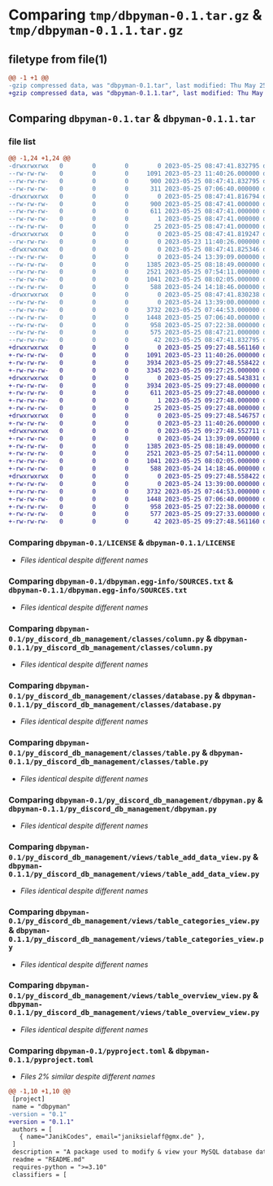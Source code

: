 # Comparing `tmp/dbpyman-0.1.tar.gz` & `tmp/dbpyman-0.1.1.tar.gz`

## filetype from file(1)

```diff
@@ -1 +1 @@
-gzip compressed data, was "dbpyman-0.1.tar", last modified: Thu May 25 08:47:41 2023, max compression
+gzip compressed data, was "dbpyman-0.1.1.tar", last modified: Thu May 25 09:27:48 2023, max compression
```

## Comparing `dbpyman-0.1.tar` & `dbpyman-0.1.1.tar`

### file list

```diff
@@ -1,24 +1,24 @@
-drwxrwxrwx   0        0        0        0 2023-05-25 08:47:41.832795 dbpyman-0.1/
--rw-rw-rw-   0        0        0     1091 2023-05-23 11:40:26.000000 dbpyman-0.1/LICENSE
--rw-rw-rw-   0        0        0      900 2023-05-25 08:47:41.832795 dbpyman-0.1/PKG-INFO
--rw-rw-rw-   0        0        0      311 2023-05-25 07:06:40.000000 dbpyman-0.1/README.md
-drwxrwxrwx   0        0        0        0 2023-05-25 08:47:41.816794 dbpyman-0.1/dbpyman.egg-info/
--rw-rw-rw-   0        0        0      900 2023-05-25 08:47:41.000000 dbpyman-0.1/dbpyman.egg-info/PKG-INFO
--rw-rw-rw-   0        0        0      611 2023-05-25 08:47:41.000000 dbpyman-0.1/dbpyman.egg-info/SOURCES.txt
--rw-rw-rw-   0        0        0        1 2023-05-25 08:47:41.000000 dbpyman-0.1/dbpyman.egg-info/dependency_links.txt
--rw-rw-rw-   0        0        0       25 2023-05-25 08:47:41.000000 dbpyman-0.1/dbpyman.egg-info/top_level.txt
-drwxrwxrwx   0        0        0        0 2023-05-25 08:47:41.819247 dbpyman-0.1/py_discord_db_management/
--rw-rw-rw-   0        0        0        0 2023-05-23 11:40:26.000000 dbpyman-0.1/py_discord_db_management/__init__.py
-drwxrwxrwx   0        0        0        0 2023-05-25 08:47:41.825346 dbpyman-0.1/py_discord_db_management/classes/
--rw-rw-rw-   0        0        0        0 2023-05-24 13:39:09.000000 dbpyman-0.1/py_discord_db_management/classes/__init__.py
--rw-rw-rw-   0        0        0     1385 2023-05-25 08:18:49.000000 dbpyman-0.1/py_discord_db_management/classes/column.py
--rw-rw-rw-   0        0        0     2521 2023-05-25 07:54:11.000000 dbpyman-0.1/py_discord_db_management/classes/database.py
--rw-rw-rw-   0        0        0     1041 2023-05-25 08:02:05.000000 dbpyman-0.1/py_discord_db_management/classes/table.py
--rw-rw-rw-   0        0        0      588 2023-05-24 14:18:46.000000 dbpyman-0.1/py_discord_db_management/dbpyman.py
-drwxrwxrwx   0        0        0        0 2023-05-25 08:47:41.830238 dbpyman-0.1/py_discord_db_management/views/
--rw-rw-rw-   0        0        0        0 2023-05-24 13:39:00.000000 dbpyman-0.1/py_discord_db_management/views/__init__.py
--rw-rw-rw-   0        0        0     3732 2023-05-25 07:44:53.000000 dbpyman-0.1/py_discord_db_management/views/table_add_data_view.py
--rw-rw-rw-   0        0        0     1448 2023-05-25 07:06:40.000000 dbpyman-0.1/py_discord_db_management/views/table_categories_view.py
--rw-rw-rw-   0        0        0      958 2023-05-25 07:22:38.000000 dbpyman-0.1/py_discord_db_management/views/table_overview_view.py
--rw-rw-rw-   0        0        0      575 2023-05-25 08:47:21.000000 dbpyman-0.1/pyproject.toml
--rw-rw-rw-   0        0        0       42 2023-05-25 08:47:41.832795 dbpyman-0.1/setup.cfg
+drwxrwxrwx   0        0        0        0 2023-05-25 09:27:48.561160 dbpyman-0.1.1/
+-rw-rw-rw-   0        0        0     1091 2023-05-23 11:40:26.000000 dbpyman-0.1.1/LICENSE
+-rw-rw-rw-   0        0        0     3934 2023-05-25 09:27:48.558422 dbpyman-0.1.1/PKG-INFO
+-rw-rw-rw-   0        0        0     3345 2023-05-25 09:27:25.000000 dbpyman-0.1.1/README.md
+drwxrwxrwx   0        0        0        0 2023-05-25 09:27:48.543831 dbpyman-0.1.1/dbpyman.egg-info/
+-rw-rw-rw-   0        0        0     3934 2023-05-25 09:27:48.000000 dbpyman-0.1.1/dbpyman.egg-info/PKG-INFO
+-rw-rw-rw-   0        0        0      611 2023-05-25 09:27:48.000000 dbpyman-0.1.1/dbpyman.egg-info/SOURCES.txt
+-rw-rw-rw-   0        0        0        1 2023-05-25 09:27:48.000000 dbpyman-0.1.1/dbpyman.egg-info/dependency_links.txt
+-rw-rw-rw-   0        0        0       25 2023-05-25 09:27:48.000000 dbpyman-0.1.1/dbpyman.egg-info/top_level.txt
+drwxrwxrwx   0        0        0        0 2023-05-25 09:27:48.546757 dbpyman-0.1.1/py_discord_db_management/
+-rw-rw-rw-   0        0        0        0 2023-05-23 11:40:26.000000 dbpyman-0.1.1/py_discord_db_management/__init__.py
+drwxrwxrwx   0        0        0        0 2023-05-25 09:27:48.552711 dbpyman-0.1.1/py_discord_db_management/classes/
+-rw-rw-rw-   0        0        0        0 2023-05-24 13:39:09.000000 dbpyman-0.1.1/py_discord_db_management/classes/__init__.py
+-rw-rw-rw-   0        0        0     1385 2023-05-25 08:18:49.000000 dbpyman-0.1.1/py_discord_db_management/classes/column.py
+-rw-rw-rw-   0        0        0     2521 2023-05-25 07:54:11.000000 dbpyman-0.1.1/py_discord_db_management/classes/database.py
+-rw-rw-rw-   0        0        0     1041 2023-05-25 08:02:05.000000 dbpyman-0.1.1/py_discord_db_management/classes/table.py
+-rw-rw-rw-   0        0        0      588 2023-05-24 14:18:46.000000 dbpyman-0.1.1/py_discord_db_management/dbpyman.py
+drwxrwxrwx   0        0        0        0 2023-05-25 09:27:48.558422 dbpyman-0.1.1/py_discord_db_management/views/
+-rw-rw-rw-   0        0        0        0 2023-05-24 13:39:00.000000 dbpyman-0.1.1/py_discord_db_management/views/__init__.py
+-rw-rw-rw-   0        0        0     3732 2023-05-25 07:44:53.000000 dbpyman-0.1.1/py_discord_db_management/views/table_add_data_view.py
+-rw-rw-rw-   0        0        0     1448 2023-05-25 07:06:40.000000 dbpyman-0.1.1/py_discord_db_management/views/table_categories_view.py
+-rw-rw-rw-   0        0        0      958 2023-05-25 07:22:38.000000 dbpyman-0.1.1/py_discord_db_management/views/table_overview_view.py
+-rw-rw-rw-   0        0        0      577 2023-05-25 09:27:33.000000 dbpyman-0.1.1/pyproject.toml
+-rw-rw-rw-   0        0        0       42 2023-05-25 09:27:48.561160 dbpyman-0.1.1/setup.cfg
```

### Comparing `dbpyman-0.1/LICENSE` & `dbpyman-0.1.1/LICENSE`

 * *Files identical despite different names*

### Comparing `dbpyman-0.1/dbpyman.egg-info/SOURCES.txt` & `dbpyman-0.1.1/dbpyman.egg-info/SOURCES.txt`

 * *Files identical despite different names*

### Comparing `dbpyman-0.1/py_discord_db_management/classes/column.py` & `dbpyman-0.1.1/py_discord_db_management/classes/column.py`

 * *Files identical despite different names*

### Comparing `dbpyman-0.1/py_discord_db_management/classes/database.py` & `dbpyman-0.1.1/py_discord_db_management/classes/database.py`

 * *Files identical despite different names*

### Comparing `dbpyman-0.1/py_discord_db_management/classes/table.py` & `dbpyman-0.1.1/py_discord_db_management/classes/table.py`

 * *Files identical despite different names*

### Comparing `dbpyman-0.1/py_discord_db_management/dbpyman.py` & `dbpyman-0.1.1/py_discord_db_management/dbpyman.py`

 * *Files identical despite different names*

### Comparing `dbpyman-0.1/py_discord_db_management/views/table_add_data_view.py` & `dbpyman-0.1.1/py_discord_db_management/views/table_add_data_view.py`

 * *Files identical despite different names*

### Comparing `dbpyman-0.1/py_discord_db_management/views/table_categories_view.py` & `dbpyman-0.1.1/py_discord_db_management/views/table_categories_view.py`

 * *Files identical despite different names*

### Comparing `dbpyman-0.1/py_discord_db_management/views/table_overview_view.py` & `dbpyman-0.1.1/py_discord_db_management/views/table_overview_view.py`

 * *Files identical despite different names*

### Comparing `dbpyman-0.1/pyproject.toml` & `dbpyman-0.1.1/pyproject.toml`

 * *Files 2% similar despite different names*

```diff
@@ -1,10 +1,10 @@
 [project]
 name = "dbpyman"
-version = "0.1"
+version = "0.1.1"
 authors = [
   { name="JanikCodes", email="janiksielaff@gmx.de" },
 ]
 description = "A package used to modify & view your MySQL database data dynamically"
 readme = "README.md"
 requires-python = ">=3.10"
 classifiers = [
```

